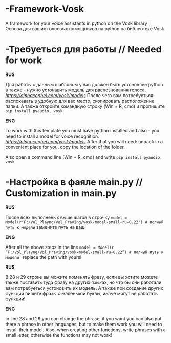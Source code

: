 # -Framework-Vosk
A framework for your voice assistants in python on the Vosk library || Основа для ваших голосвых помощников на python на библеотеке Vosk

# -Требуеться для работы // Needed for work
**RUS**

Для работы с данным шаблоном у вас должен быть устоновлен python а также - нужно устонавить модель для распознования голоса. 
*https://alphacephei.com/vosk/models*
После чего вам потребуеться: распокавать в удобную для вас место, скопировать расположение папки.
А также откройте командную строку (Win + R, cmd) и пропишите 
```pip install pyaudio, vosk```

**ENG**

To work with this template you must have python installed and also - you need to install a model for voice recognition. 
*https://alphacephei.com/vosk/models*
After that you will need: unpack in a convenient place for you, copy the location of the folder.

Also open a command line (Win + R, cmd) and write 
```pip install pyaudio, vosk```

# -Настройка в фаяле main.py // Customization in main.py
**RUS**

После всех выполненых выше шагов в строчку ```model = Model(r"F:/Vol_Playng/Vol_Praving/vosk-model-small-ru-0.22") # полный путь к модели``` замените путь на ваш!

**ENG**

After all the above steps in the line ```model = Model(r “F:/Vol_Playng/Vol_Praving/vosk-model-small-ru-0.22”) # полный путь к модели ``` replace the path with yours!

**RUS**

В 28 и 29 строке вы можите поменять фразу, если вы хотите можете также поставить туда фразу на других языках, но что бы они работали вам потребуеться устоновить их модель. 
А также при создание других функций пишите фразы с маленькой буквы, иначе могут не работать функции!

**ENG**

In line 28 and 29 you can change the phrase, if you want you can also put there a phrase in other languages, but to make them work you will need to install their model. 
Also, when creating other functions, write phrases with a small letter, otherwise the functions may not work!
